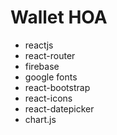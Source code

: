 # Wallet HOA

- reactjs
- react-router
- firebase
- google fonts
- react-bootstrap
- react-icons
- react-datepicker
- chart.js
